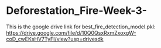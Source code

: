 # Deforestation_Fire-Week-3-

This is the google drive link for best_fire_detection_model.pkl: 
https://drive.google.com/file/d/10Q0QsxRxmZxoxgW-coD_cwEKsHV7TyFI/view?usp=drivesdk 
